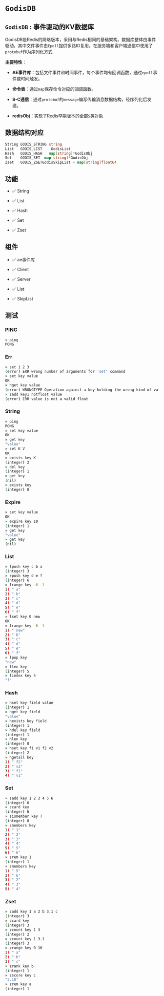 # `GodisDB`

## `GodisDB` : 事件驱动的KV数据库

GodisDB是Redis的简略版本，采用与Redis相同的基础架构。数据库整体由事件驱动，其中文件事件由`Epoll`提供多路IO复用。在服务端和客户端通信中使用了`protobuf`作为序列化方式

**主要特性**：

- **AE事件库**：包括文件事件和时间事件，每个事件均有回调函数，通过`epoll`事件或时间触发。

- **命令表**：通过`map`保存命令对应的回调函数。

- **S-C通信**：通过`protobuf`的`message`编写传输消息数据结构，经序列化后发送。

- **redisObj**：实现了Redis早期版本的全部`5`类对象

## 数据结构对应


```go
String GODIS_STRING string                              
List   GODIS_LIST    GodisList
Hash   GODIS_HASH   map[string]*GodisObj
Set    GODIS_SET  map[string]*GodisObj
Zset   GODIS_ZSETGodisSkipList + map[string]float64 
```

## 功能

- ✅ String

- ✅ List

- ✅ Hash

- ✅ Set

- ✅ Zset

## 组件

- ✅ ae事件库

- ✅ Client

- ✅ Server

- ✅ List

- ✅ SkipList


## 测试

### PING 

```bash
» ping
PONG
```

### Err

```bash
» set 1 2 3
(error) ERR wrong number of arguments for 'set' command
» set key value
OK
» hget key value
(error) WRONGTYPE Operation against a key holding the wrong kind of value
» zadd key1 notfloat value
(error) ERR value is not a valid float
```

### String 

```bash
» ping
PONG
» set key value
OK
» get key
"value"
» set K V
OK
» exists key K
(integer) 2
» del key
(integer) 1
» get key
(nil)
» exists key
(integer) 0
```

### Expire

```bash
» set key value
OK
» expire key 10
(integer) 1
» get key
"value"
» get key
(nil)
```

### List

```bash
» lpush key c b a
(integer) 3
» rpush key d e f
(integer) 6
» lrange key -6 -1
1) " a"
2) " b"
3) " c"
4) " d"
5) " e"
6) " f"
» lset key 0 new
OK
» lrange key -6 -1
1) " new"
2) " b"
3) " c"
4) " d"
5) " e"
6) " f"
» lpop key
"new"
» llen key
(integer) 5
» lindex key 4
"f"
```




### Hash

```bash
» hset key field value
(integer) 1
» hget key field
"value"
» hexists key field
(integer) 1
» hdel key field
(integer) 1
» hlen key
(integer) 0
» hset key f1 v1 f2 v2
(integer) 2
» hgetall key
1) " f2"
2) " v2"
3) " f1"
4) " v1"
```

### Set

```bash
» sadd key 1 2 3 4 5 6
(integer) 6
» scard key
(integer) 6
» sismember key 7
(integer) 0
» smembers key
1) " 1"
2) " 2"
3) " 3"
4) " 4"
5) " 5"
6) " 6"
» srem key 1
(integer) 1
» smembers key
1) " 5"
2) " 6"
3) " 2"
4) " 3"
5) " 4"

```


### Zset

```bash
» zadd key 1 a 2 b 3.1 c
(integer) 3
» zcard key
(integer) 3
» zcount key 1 3
(integer) 2
» zcount key 1 3.1
(integer) 3
» zrange key 0 10
1) " a"
2) " b"
3) " c"
» zrank key b
(integer) 1
» zscore key c
"3.10"
» zrem key a
(integer) 1
```